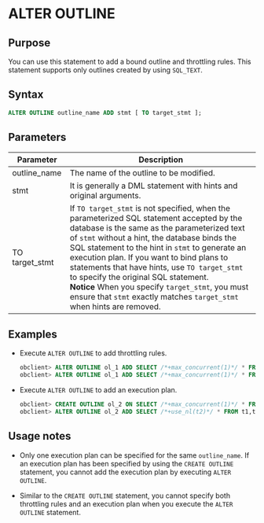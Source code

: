 # ALTER OUTLINE

## Purpose

You can use this statement to add a bound outline and throttling rules. This statement supports only outlines created by using `SQL_TEXT`.

## Syntax

```sql
ALTER OUTLINE outline_name ADD stmt [ TO target_stmt ];
```

## Parameters

| **Parameter** | **Description** |
|----------------|---------------------------------------------------------------------------------------------------------------------------------------------------------------------------------------------------------------------------------------------------------------------------------------|
| outline_name | The name of the outline to be modified.  |
| stmt | It is generally a DML statement with hints and original arguments.  |
| TO target_stmt | If `TO target_stmt` is not specified, when the parameterized SQL statement accepted by the database is the same as the parameterized text of `stmt` without a hint, the database binds the SQL statement to the hint in `stmt` to generate an execution plan. If you want to bind plans to statements that have hints, use `TO target_stmt` to specify the original SQL statement.   <br>**Notice** When you specify `target_stmt`, you must ensure that `stmt` exactly matches `target_stmt` when hints are removed.  |

## Examples

* Execute `ALTER OUTLINE` to add throttling rules.

   ```sql
   obclient> ALTER OUTLINE ol_1 ADD SELECT /*+max_concurrent(1)*/ * FROM t1 WHERE c1 = 1 and c2 = ?;
   obclient> ALTER OUTLINE ol_1 ADD SELECT /*+max_concurrent(1)*/ * FROM t1 WHERE c1 = ? and c2 = 1;
   ```

* Execute `ALTER OUTLINE` to add an execution plan.

   ```sql
   obclient> CREATE OUTLINE ol_2 ON SELECT /*+max_concurrent(1)*/ * FROM t1,t2 WHERE t1.c1 = 1;
   obclient> ALTER OUTLINE ol_2 ADD SELECT /*+use_nl(t2)*/ * FROM t1,t2 WHERE t1.c1 = 1;
   ```

## Usage notes

* Only one execution plan can be specified for the same `outline_name`. If an execution plan has been specified by using the `CREATE OUTLINE` statement, you cannot add the execution plan by executing `ALTER OUTLINE`.

* Similar to the `CREATE OUTLINE` statement, you cannot specify both throttling rules and an execution plan when you execute the `ALTER OUTLINE` statement.
